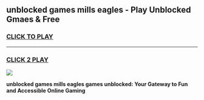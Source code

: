 
## unblocked games mills eagles - Play Unblocked Gmaes & Free
<h3>
<a href="https://premium.freeplayer.one?title=unblocked_games_mills_eagles&ref=19F">CLICK TO PLAY</a></h3>
<hr>

<h3>
<a href="https://premium.freeplayer.one?title=unblocked_games_mills_eagles&ref=19F">CLICK 2 PLAY</a>
  
</h3>

<a href="https://premium.freeplayer.one?title=unblocked_games_mills_eagles&ref=19F/"><img src="https://clearcache.store/games.png"></a>


**unblocked games mills eagles games unblocked: Your Gateway to Fun and Accessible Online Gaming**
